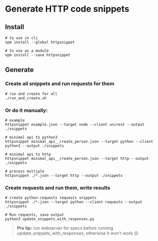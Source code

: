 # Generate HTTP code snippets


## Install

```shell
# to use in cli
npm install --global httpsnippet
```

```shell
# to use as a module
npm install --save httpsnippet
```

## Generate

### Create all snippets and run requests for them

```shell
# run and create for all
./run_and_create.sh
```

### Or do it manually:

```shell
# example
httpsnippet example.json --target node --client unirest --output ./snippets
```

```shell
# minimal api to python3
httpsnippet minimal_api__create_person.json --target python --client python3 --output ./snippets
```

```shell
# minimal api to http
httpsnippet minimal_api__create_person.json --target http --output ./snippets
```


```shell
# process multiple
httpsnippet ./*.json --target http --output ./snippets
```


### Create requests and run them, write results 

```shell
# create python-requests requests snippets
httpsnippet ./*.json --target python --client requests --output ./snippets
```

```shell
# Run requests, save output
python3 update_snippets_with_responses.py
```

> **Pro tip:** run webserver for specs before running update_snippets_with_responses, otherwise it won't work 😉 

